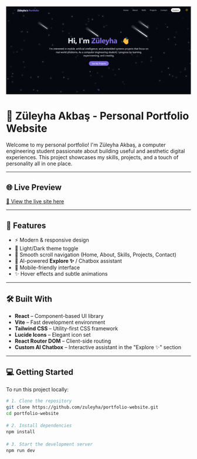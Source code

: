 <p align="center">
  <img src="src\assets\screen\sc.png" alt="Züleyha Portfolio" />
</p>

# 💫 Züleyha Akbaş - Personal Portfolio Website

Welcome to my personal portfolio! I'm Züleyha Akbaş, a computer engineering student passionate about building useful and aesthetic digital experiences. This project showcases my skills, projects, and a touch of personality all in one place.

---

## 🌐 Live Preview

[🔗 View the live site here](https://zuleyha.vercel.app)

---

## 🚀 Features

- ⚡️ Modern & responsive design
- 🌙 Light/Dark theme toggle
- 🔗 Smooth scroll navigation (Home, About, Skills, Projects, Contact)
- 💬 AI-powered **Explore ✨** / Chatbox assistant
- 📱 Mobile-friendly interface
- ✨ Hover effects and subtle animations

---

## 🛠️ Built With

- **React** – Component-based UI library
- **Vite** – Fast development environment
- **Tailwind CSS** – Utility-first CSS framework
- **Lucide Icons** – Elegant icon set
- **React Router DOM** – Client-side routing
- **Custom AI Chatbox** – Interactive assistant in the "Explore ✨" section

---

## 💻 Getting Started

To run this project locally:

```bash
# 1. Clone the repository
git clone https://github.com/zuleyha/portfolio-website.git
cd portfolio-website

# 2. Install dependencies
npm install

# 3. Start the development server
npm run dev
